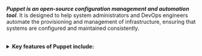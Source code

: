 ***Puppet is an open-source configuration management and automation tool***. It is designed to help system administrators and DevOps engineers automate the provisioning and management of infrastructure, ensuring that systems are configured and maintained consistently.

<br>

<details>
<summary><b><a href=""></a>Key features of Puppet include:</b></summary><br>

1. **Declarative Language:** Puppet uses a declarative language, where users describe the desired state of their infrastructure rather than specifying the exact steps needed to achieve that state. Puppet then takes care of figuring out how to make the actual system match the desired state.

2. **Cross-Platform Support:** Puppet is platform-independent and can be used to manage configurations across different operating systems and cloud platforms. It abstracts away the differences between various systems, providing a unified way to manage diverse environments.

3. **Resource Abstraction:** Puppet models system resources as abstractions. These resources can include packages, files, services, and more. Users define the desired state of these resources in their Puppet manifests.

4. **Modules:** Puppet configurations are organized into modules, which are reusable units of code that encapsulate related resources and configurations. Modules make it easy to share and reuse configurations across different projects and teams.

5. **Master-Agent Architecture:** Puppet follows a client-server architecture. Puppet agents run on the target systems, and a central Puppet server manages and distributes configurations to these agents. The communication between the server and agents is secured and can be scheduled at regular intervals.

6. **Reporting and Logging:** Puppet provides reporting and logging features, allowing users to track changes made to systems, view the current state of configurations, and identify any issues that may have occurred during the configuration process.

7. **Extensibility:** Puppet is highly extensible, allowing users to write custom facts, functions, and types to tailor the tool to their specific needs. This extensibility makes it suitable for a wide range of use cases.

8. **Community and Ecosystem:** Puppet has a vibrant community and ecosystem that contribute to the development of modules, share best practices, and provide support. There's also an official Puppet Forge repository where users can find and share Puppet modules.

Puppet is commonly used in large-scale, complex IT environments where maintaining consistency and automation are crucial. It is part of the broader landscape of configuration management tools used in DevOps practices to streamline infrastructure management.

<br><p align="center">※※※※※※※※※※※※</p><br>
</details>
